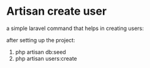 # Artisan create user

a simple laravel command that helps in creating users:

after setting up the project:
1. php artisan db:seed
2. php artisan  users:create